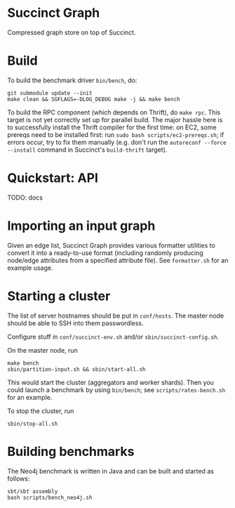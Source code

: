 # Succinct Graph
Compressed graph store on top of Succinct.

# Build
To build the benchmark driver `bin/bench`, do:
```
git submodule update --init
make clean && SGFLAGS=-DLOG_DEBUG make -j && make bench
```

To build the RPC component (which depends on Thrift), do `make rpc`. This target is not yet correctly set up for parallel build. The major hassle here is to successfully install the Thrift compiler for the first time: on EC2, some prereqs need to be installed first: run `sudo bash scripts/ec2-prereqs.sh`; if errors occur, try to fix them manually (e.g. don't run the `autoreconf --force --install` command in Succinct's `build-thrift` target).

# Quickstart: API
TODO: docs

# Importing an input graph 
Given an edge list, Succinct Graph provides various formatter utilities to convert it into a ready-to-use format (including randomly producing node/edge attributes from a specified attribute file). See `formatter.sh` for an example usage.

# Starting a cluster
The list of server hostnames should be put in `conf/hosts`. The master node should be able to SSH into them passwordless.

Configure stuff in `conf/succinct-env.sh` and/or `sbin/succinct-config.sh`.

On the master node, run 
```
make bench
sbin/partition-input.sh && sbin/start-all.sh
```
This would start the cluster (aggregators and worker shards). Then you could launch a benchmark by using `bin/bench`; see `scripts/rates-bench.sh` for an example.

To stop the cluster, run
```
sbin/stop-all.sh
```

# Building benchmarks
The Neo4j benchmark is written in Java and can be built and started as follows:
```
sbt/sbt assembly
bash scripts/bench_neo4j.sh
```
